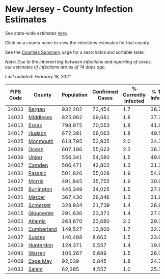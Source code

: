 # New Jersey - County Infection Estimates

See state-wide estimates [here](/infections/us-nj).

Click on a county name to view the infections estimates for that county.

See the [Counties Summary](/infections/summary-counties) page for a searchable and sortable table.

*Note: Due to the inherent lag between infections and reporting of cases, our estimates of infections are as of 14 days ago.*

*Last updated: February 18, 2021*

|   FIPS Code |                   County |   Population |   Confirmed Cases |   % Currently Infected |   % Total Infected |
|-------------|--------------------------|--------------|-------------------|------------------------|--------------------|
|       34003 |         [Bergen](bergen) |      932,202 |            73,454 |                    1.7 |               38.7 |
|       34023 |   [Middlesex](middlesex) |      825,062 |            69,681 |                    1.8 |               37.7 |
|       34013 |           [Essex](essex) |      798,975 |            70,553 |                    1.8 |               41.8 |
|       34017 |         [Hudson](hudson) |      672,391 |            66,063 |                    1.8 |               49.5 |
|       34025 |     [Monmouth](monmouth) |      618,795 |            53,935 |                    2.0 |               34.3 |
|       34029 |           [Ocean](ocean) |      607,186 |            55,623 |                    2.3 |               36.1 |
|       34039 |           [Union](union) |      556,341 |            54,580 |                    1.5 |               49.6 |
|       34007 |         [Camden](camden) |      506,471 |            42,802 |                    1.3 |               31.3 |
|       34031 |       [Passaic](passaic) |      501,826 |            55,028 |                    1.9 |               54.9 |
|       34027 |         [Morris](morris) |      491,845 |            35,755 |                    1.9 |               30.9 |
|       34005 | [Burlington](burlington) |      445,349 |            34,025 |                    1.5 |               27.8 |
|       34021 |         [Mercer](mercer) |      367,430 |            26,846 |                    1.3 |               31.9 |
|       34035 |     [Somerset](somerset) |      328,934 |            21,739 |                    1.4 |               28.9 |
|       34015 | [Gloucester](gloucester) |      291,636 |            23,371 |                    1.4 |               27.0 |
|       34001 |     [Atlantic](atlantic) |      263,670 |            23,680 |                    2.1 |               29.3 |
|       34011 | [Cumberland](cumberland) |      149,527 |            13,800 |                    1.7 |               32.2 |
|       34037 |         [Sussex](sussex) |      140,488 |             8,663 |                    1.5 |               23.6 |
|       34019 |   [Hunterdon](hunterdon) |      124,371 |             6,557 |                    1.4 |               19.8 |
|       34041 |         [Warren](warren) |      105,267 |             6,689 |                    1.5 |               26.0 |
|       34009 |     [Cape May](cape-may) |       92,039 |             6,845 |                    1.8 |               24.7 |
|       34033 |           [Salem](salem) |       62,385 |             4,557 |                    1.0 |               25.3 |
